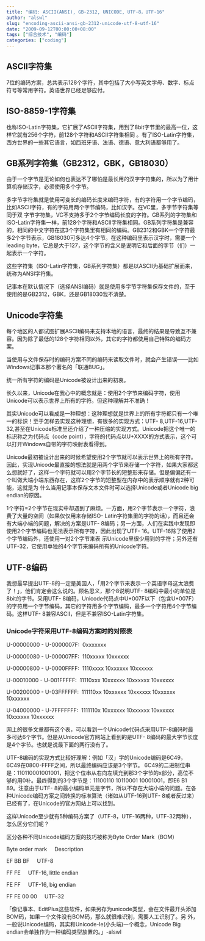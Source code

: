 ```yaml
---
title: "编码: ASCII(ANSI), GB-2312, UNICODE, UTF-8，UTF-16"
author: "alswl"
slug: "encoding-ascii-ansi-gb-2312-unicode-utf-8-utf-16"
date: "2009-09-12T00:00:00+08:00"
tags: ["综合技术", "编码"]
categories: ["coding"]
---
```


## ASCII字符集

7位的编码方案，总共表示128个字符，其中包括了大小写英文字母、数字、标点符号等常用字符。英语世界已经足够应付。

## ISO-8859-1字符集

也称ISO-Latin字符集，它扩展了ASCII字符集，用到了8bit字节里的最高一位，这样它就有256个字符，前128个字符和ASCII字符集相同
。有了ISO-Latin字符集，西方世界的一些其它语言，如西班牙语、法语、德语、意大利语都够用了。

## GB系列字符集（GB2312，GBK，GB18030）

由于一个字节是无论如何也表达不了哪怕是最长用的汉字字符集的，所以为了用计算机存储汉字，必须使用多个字节。

多字节字符集就是使用可变长的编码长度来编码字符，有的字符用一个字节编码，比如ASCII字符，有的字符用两个字节编码，比如汉字。在VC里，多字节字符集等同于双
字节字符集，VC不支持多于2个字节编码长度的字符。GB系列的字符集和ISO-Latin字符集一样，前128个字符和ASCII字符集相同。GB系列字符集是兼容
的，相同的中文字符在这3个字符集里有相同的编码。GB2312和GBK一个字符最多2个字节表示，GB18030可多达4个字节。在这种编码里表示汉字时，需要一个
leading byte，它总是大于127，这个字节的含义是说明它和后面的字节（们）一起表示一个字符。

这些字符集（ISO-Latin字符集，GB系列字符集）都是以ASCII为基础扩展而来，统称为ANSI字符集。

记事本在默认情况下（选择ANSI编码）就是使用多字节字符集保存文件的，至于使用的是GB2312，GBK，还是GB18030我不清楚。

## Unicode字符集

每个地区的人都试图扩展ASCII编码来支持本地的语言，最终的结果是导致互不兼容。因为除了最低的128个字符相同以外，其它的字符都使用自己特殊的编码方案。

当使用与文件保存时的编码方案不同的编码来读取文件时，就会产生错误——比如Windows记事本那个著名的「联通BUG」。

统一所有字符的编码是Unicode被设计出来的初衷。

长久以来，Unicode在我心中的概念就是：使用2个字节来编码字符，使用Unicode可以表示世界上所有的字符。但这种理解并不准确！

其实Unicode可以看成是一种理想：这种理想就是世界上的所有字符都只有一个唯一的标识！至于怎样去实现这种理想，有很多的实现方式：UTF-
8,UTF-16,UTF-32,甚至在Unicode标准里还介绍了一种压缩的实现方式。Unicode把这个唯一的标识称之为代码点（code
point），字符的代码点以U+XXXX的方式表示，这个可以打开Windows自带的字符映射表看得到。

Unicode最初被设计出来的时候希望使用2个字节就可以表示世界上的所有字符。因此，实现Unicode最直接的想法就是用两个字节来存储一个字符，如果大家都这
么想就好了，这样一个字符就可以用2个字节长的短整形来存储。但是偏偏还有一个叫做大端小端东西存在，这样2个字节的短整型在内存中的表示顺序就有2种可能，这就是为
什么当用记事本保存文本文件时可以选择Unicode或者Unicode big endian的原因。

1个字符=2个字节在现实中却遇到了麻烦。一方面，用2个字节表示一个字符，浪费了大量的空间（如果仅仅用来存储ISO-
Latin字符集里的字符的话），而且还会有大端小端的问题，解决的方案是UTF-
8编码；另一方面，人们在实践中发现即使用2个字节编码也无法表示所有字符，因此出现了UTF- 16。UTF-16除了使用2个字节编码外，还使用一对2个字节来表
示Unicode里很少用到的字符；另外还有UTF-32，它使用单独的4个字节来编码所有的Unicode字符。

## UTF-8编码

我想最早提出UTF-8的一定是美国人，「用2个字节来表示一个英语字母这太浪费了！」，他们肯定会这么说的。顾名思义，那个8说明UTF-
8编码中最小的单位是8bit的字节。采用UTF-
8编码，Unicode代码点中U+007F以下（包含U+007F）的字符用一个字节编码，其它的字符用多个字节编码，最多一个字符用4个字节编码。这样UTF-
8兼容ASCII，但是不兼容ISO-Latin字符集。

### Unicode字符采用UTF-8编码方案时的对照表

U-00000000 - U-0000007F:  0xxxxxxx

U-00000080 - U-000007FF:  110xxxxx 10xxxxxx

U-00000800 - U-0000FFFF:  1110xxxx 10xxxxxx 10xxxxxx

U-00010000 - U-001FFFFF:  11110xxx 10xxxxxx 10xxxxxx 10xxxxxx

U-00200000 - U-03FFFFFF:  111110xx 10xxxxxx 10xxxxxx 10xxxxxx 10xxxxxx

U-04000000 - U-7FFFFFFF:  1111110x 10xxxxxx 10xxxxxx 10xxxxxx 10xxxxxx
10xxxxxx

网上的很多文章都有这个表，可以看到一个Unicode代码点采用UTF-8编码时最多可达6个字节。但是从Unicode官方网站上看到的是UTF-
8编码的最大字节长度是4个字节。也就是说最下面的两行没有了。

UTF-8编码的实现方式比较好理解：例如「汉」字的Unicode编码是6C49，6C49在0800-FFFF之间，所以最终编码应该是3个字节。
6C49的二进制位串是：110110001001001，把这个位串从右向左填充到那3个字节的x部分，高位不够的用0补。最终得到的3个字节是：11100110
10110001 10001001，即E6 B1 89。注意由于UTF-
8的最小编码单元是字节，所以不存在大端小端的问题。在各种Unicode编码方案之间转换的标准算法（诸如从UTF-16到UTF-
8或者反过来）已经有了，在Unicode的官方网站上可以找到。

这样Unicode至少就有5种编码方案了（UTF-8，UTF-16两种，UTF-32两种），怎么区分它们呢？

区分各种不同Unicode编码方案的技巧被称为Byte Order Mark（BOM）

Byte order mark     Description

EF BB BF     UTF-8

FF FE     UTF-16, little endian

FE FF     UTF-16, big endian

FF FE 00 00     UTF-32

「像记事本、EditPlus这些软件，如果另存为unicode类型，会在文件最开头添加BOM码，如果一个文件没有BOM码，那么就很难识别，需要人工识别了。另
外，一般说Unicode编码，其实和Unicode-le(小头端)一个概念，Unicode Big endian会单独作为一种编码类型放置的。」-alswl
